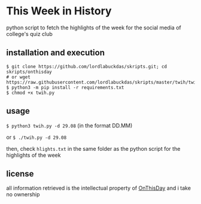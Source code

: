 # This Week in History

python script to fetch the highlights of the week for the social media of college's quiz club

## installation and execution

```
$ git clone https://github.com/lordlabuckdas/skripts.git; cd skripts/onthisday
# or wget https://raw.githubusercontent.com/lordlabuckdas/skripts/master/twih/twih.py
$ python3 -m pip install -r requirements.txt
$ chmod +x twih.py
```

## usage

`$ python3 twih.py -d 29.08` (in the format DD.MM)

or `$ ./twih.py -d 29.08`

then, check `hlights.txt` in the same folder as the python script for the highlights of the week

## license

all information retrieved is the intellectual property of [OnThisDay](https://onthisday.com) and i take no ownership

